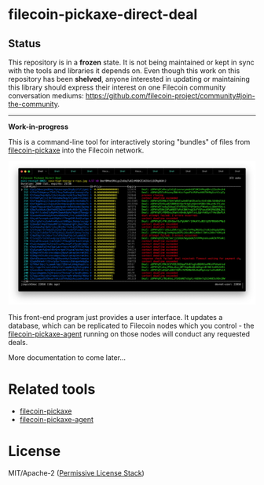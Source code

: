 filecoin-pickaxe-direct-deal
============================

## Status

This repository is in a **frozen** state. It is not being maintained or kept in sync with the tools and libraries it depends on. Even though this work on this repository has been **shelved**, anyone interested in updating or maintaining this library should express their interest on one Filecoin community conversation mediums: <https://github.com/filecoin-project/community#join-the-community>.

---

**Work-in-progress**

This is a command-line tool for interactively storing "bundles" of
files from [filecoin-pickaxe](https://github.com/filecoin-shipyard/filecoin-pickaxe)
into the Filecoin network.

![Screenshot](screenshot.png)

This front-end program just provides a user interface. It updates a database,
which can be replicated to Filecoin nodes which you control - the
[filecoin-pickaxe-agent](https://github.com/filecoin-shipyard/filecoin-pickaxe-agent)
running on those nodes will conduct any requested deals.

More documentation to come later...

# Related tools

* [filecoin-pickaxe](https://github.com/filecoin-shipyard/filecoin-pickaxe)
* [filecoin-pickaxe-agent](https://github.com/filecoin-shipyard/filecoin-pickaxe-agent)

# License

MIT/Apache-2 ([Permissive License Stack](https://protocol.ai/blog/announcing-the-permissive-license-stack/))
